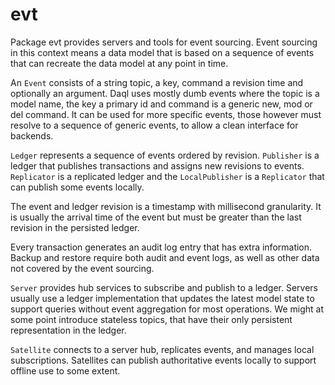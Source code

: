 evt
===

Package evt provides servers and tools for event sourcing. Event sourcing in this context means
a data model that is based on a sequence of events that can recreate the data model at any point
in time.

An `Event` consists of a string topic, a key, command a revision time and optionally an argument.
Daql uses mostly dumb events where the topic is a model name, the key a primary id and command is a
generic new, mod or del command. It can be used for more specific events, those however
must resolve to a sequence of generic events, to allow a clean interface for backends.

`Ledger` represents a sequence of events ordered by revision. `Publisher` is a ledger that publishes
transactions and assigns new revisions to events. `Replicator` is a replicated ledger and the
`LocalPublisher` is a `Replicator` that can publish some events locally.

The event and ledger revision is a timestamp with millisecond granularity. It is usually the arrival
time of the event but must be greater than the last revision in the persisted ledger.

Every transaction generates an audit log entry that has extra information. Backup and restore
require both audit and event logs, as well as other data not covered by the event sourcing.

`Server` provides hub services to subscribe and publish to a ledger. Servers usually use a ledger
implementation that updates the latest model state to support queries without event aggregation for
most operations. We might at some point introduce stateless topics, that have their only persistent
representation in the ledger.

`Satellite` connects to a server hub, replicates events, and manages local subscriptions.
Satellites can publish authoritative events locally to support offline use to some extent.
